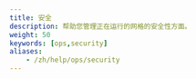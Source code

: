```yaml
---
title: 安全
description: 帮助您管理正在运行的网格的安全性方面。
weight: 50
keywords: [ops,security]
aliases:
    - /zh/help/ops/security
---
```

